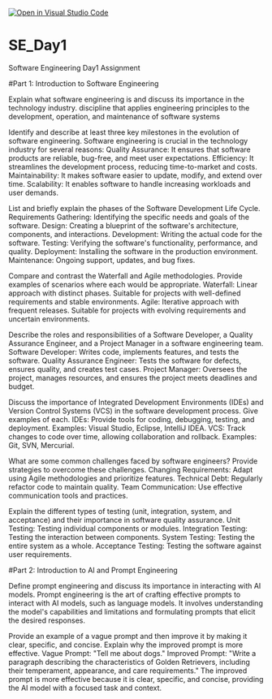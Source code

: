 [![Open in Visual Studio Code](https://classroom.github.com/assets/open-in-vscode-2e0aaae1b6195c2367325f4f02e2d04e9abb55f0b24a779b69b11b9e10269abc.svg)](https://classroom.github.com/online_ide?assignment_repo_id=15569151&assignment_repo_type=AssignmentRepo)
# SE_Day1
Software Engineering Day1 Assignment

#Part 1: Introduction to Software Engineering

Explain what software engineering is and discuss its importance in the technology industry.
  discipline that applies engineering principles to the development, operation, and maintenance of software systems

Identify and describe at least three key milestones in the evolution of software engineering.
Software engineering is crucial in the technology industry for several reasons:
Quality Assurance: It ensures that software products are reliable, bug-free, and meet user expectations.
Efficiency: It streamlines the development process, reducing time-to-market and costs.
Maintainability: It makes software easier to update, modify, and extend over time.
Scalability: It enables software to handle increasing workloads and user demands.


List and briefly explain the phases of the Software Development Life Cycle.
Requirements Gathering: Identifying the specific needs and goals of the software.
Design: Creating a blueprint of the software's architecture, components, and interactions.
Development: Writing the actual code for the software.
Testing: Verifying the software's functionality, performance, and quality.
Deployment: Installing the software in the production environment.
Maintenance: Ongoing support, updates, and bug fixes.

Compare and contrast the Waterfall and Agile methodologies. Provide examples of scenarios where each would be appropriate.
Waterfall: Linear approach with distinct phases. Suitable for projects with well-defined requirements and stable environments.
Agile: Iterative approach with frequent releases. Suitable for projects with evolving requirements and uncertain environments.

Describe the roles and responsibilities of a Software Developer, a Quality Assurance Engineer, and a Project Manager in a software engineering team.
Software Developer: Writes code, implements features, and tests the software.
Quality Assurance Engineer: Tests the software for defects, ensures quality, and creates test cases.
Project Manager: Oversees the project, manages resources, and ensures the project meets deadlines and budget.

Discuss the importance of Integrated Development Environments (IDEs) and Version Control Systems (VCS) in the software development process. Give examples of each.
IDEs: Provide tools for coding, debugging, testing, and deployment. Examples: Visual Studio, Eclipse, IntelliJ IDEA.
VCS: Track changes to code over time, allowing collaboration and rollback. Examples: Git, SVN, Mercurial.

What are some common challenges faced by software engineers? Provide strategies to overcome these challenges.
Changing Requirements: Adapt using Agile methodologies and prioritize features.
Technical Debt: Regularly refactor code to maintain quality.
Team Communication: Use effective communication tools and practices.

Explain the different types of testing (unit, integration, system, and acceptance) and their importance in software quality assurance.
Unit Testing: Testing individual components or modules.
Integration Testing: Testing the interaction between components.
System Testing: Testing the entire system as a whole.
Acceptance Testing: Testing the software against user requirements.

#Part 2: Introduction to AI and Prompt Engineering


Define prompt engineering and discuss its importance in interacting with AI models.
Prompt engineering is the art of crafting effective prompts to interact with AI models, such as language models. It involves understanding the model's capabilities and limitations and formulating prompts that elicit the desired responses.

Provide an example of a vague prompt and then improve it by making it clear, specific, and concise. Explain why the improved prompt is more effective.
Vague Prompt: "Tell me about dogs."
Improved Prompt: "Write a paragraph describing the characteristics of Golden Retrievers, including their temperament, appearance, and care requirements."
The improved prompt is more effective because it is clear, specific, and concise, providing the AI model with a focused task and context.
